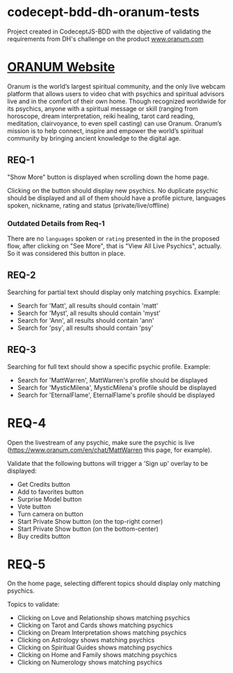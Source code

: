 # codecept-bdd-dh-oranum-tests
Project created in CodeceptJS-BDD with the objective of validating the requirements from DH's challenge on the product www.oranum.com

# [ORANUM Website](www.oranum.com)

Oranum is the world’s largest spiritual community, and the only live webcam platform that allows users to video chat with psychics and spiritual advisors live and in the comfort of their own home. Though recognized worldwide for its psychics, anyone with a spiritual message or skill (ranging from horoscope, dream interpretation, reiki healing, tarot card reading, meditation, clairvoyance, to even spell casting) can use Oranum. Oranum’s mission is to help connect, inspire and empower the world’s spiritual community by bringing ancient knowledge to the digital age.

## REQ-1

"Show More" button is displayed when scrolling down the home page.

Clicking on the button should display new psychics. No duplicate psychic should be displayed and all of them should have a profile picture, languages spoken, nickname, rating and status (private/live/offline)
### Outdated Details from Req-1

There are no `languages` spoken or `rating` presented in the in the proposed flow, after clicking on "See More", that is "View All Live Psychics", actually. So it was considered this button in place.
## REQ-2

Searching for partial text should display only matching psychics. Example:

- Search for 'Matt', all results should contain 'matt'
- Search for 'Myst', all results should contain 'myst'
- Search for 'Ann', all results should contain 'ann'
- Search for 'psy', all results should contain 'psy'

## REQ-3

Searching for full text should show a specific psychic profile. Example:

- Search for 'MattWarren', MattWarren's profile should be displayed
- Search for 'MysticMilena', MysticMilena's profile should be displayed
- Search for 'EternalFlame', EternalFlame's profile should be displayed

# REQ-4

Open the livestream of any psychic, make sure the psychic is live (https://www.oranum.com/en/chat/MattWarren this page, for example).

Validate that the following buttons will trigger a 'Sign up' overlay to be displayed:

- Get Credits button
- Add to favorites button
- Surprise Model button
- Vote button
- Turn camera on button
- Start Private Show button (on the top-right corner)
- Start Private Show button (on the bottom-center)
- Buy credits button

# REQ-5

On the home page, selecting different topics should display only matching psychics.

Topics to validate:

- Clicking on Love and Relationship shows matching psychics
- Clicking on Tarot and Cards shows matching psychics
- Clicking on Dream Interpretation shows matching psychics
- Clicking on Astrology shows matching psychics
- Clicking on Spiritual Guides shows matching psychics
- Clicking on Home and Family shows matching psychics
- Clicking on Numerology shows matching psychics